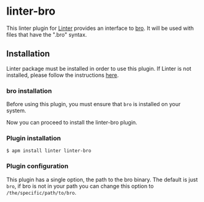 linter-bro
=========================

This linter plugin for [Linter](https://github.com/AtomLinter/Linter) provides an interface to [bro](https://www.bro.org/). It will be used with files that have the ".bro" syntax.

## Installation
Linter package must be installed in order to use this plugin. If Linter is not installed, please follow the instructions [here](https://github.com/AtomLinter/Linter).

### bro installation
Before using this plugin, you must ensure that `bro` is installed on your system.

Now you can proceed to install the linter-bro plugin.

### Plugin installation
```
$ apm install linter linter-bro
```

### Plugin configuration

This plugin has a single option, the path to the bro binary.  The default is
just `bro`, if bro is not in your path you can change this option to
`/the/specific/path/to/bro`.
